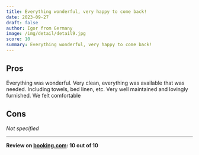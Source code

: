 ```yaml
---
title: Everything wonderful, very happy to come back!
date: 2023-09-27
draft: false
author: Igor from Germany
image: /img/detail/detail9.jpg
score: 10
summary: Everything wonderful, very happy to come back!
---
```


## Pros

Everything was wonderful.
Very clean, everything was available that was needed.
Including towels, bed linen, etc. Very well maintained and lovingly furnished.
We felt comfortable

## Cons

*Not specified*

---

**Review on [booking.com](https://www.booking.com/hotel/de/gasthaus-wini.de.html): 10 out of 10**
